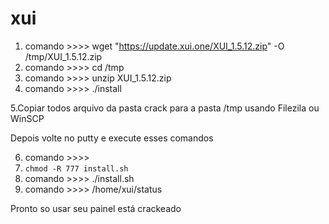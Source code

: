 # xui
1. comando >>>> wget "https://update.xui.one/XUI_1.5.12.zip" -O /tmp/XUI_1.5.12.zip
2. comando >>>>  cd /tmp
3. comando >>>> unzip XUI_1.5.12.zip 
4. comando >>>> ./install


5.Copiar todos arquivo da pasta crack para a pasta /tmp usando Filezila ou WinSCP

Depois volte no putty e execute esses comandos

6. comando >>>> 
7. ``` chmod -R 777 install.sh ```
8. comando >>>> ./install.sh
9. comando >>>> /home/xui/status

Pronto so usar seu painel está crackeado
